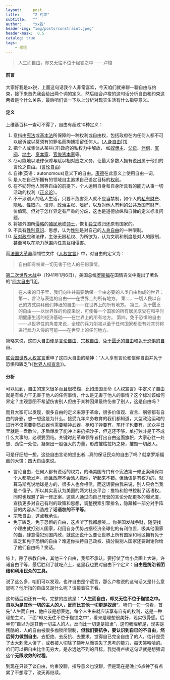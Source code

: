 ```yaml
---
layout:     post
title:      "2 约束"
subtitle:   ""
author:     "xx锐"
header-img: "img/posts/constraint.jpeg"
header-mask:  0.5
catalog: true
tags:
    - 感悟 
---
```


> 人生而自由，却又无往不位于枷锁之中                  ——卢梭

#### 前言
大家好我是xx锐，上面这句话我个人非常喜欢，今天咱们就来聊一聊自由与约束，接下来首先我会给出两个词的定义，然后结合卢梭的这句话分析自由和约束这两者是个什么关系，最后咱们谈一下以上分析对现实生活有什么指导意义。

#### 定义

上维基百科一查可不得了，自由有超过10种定义：

1. 意指由[宪法](https://zh.wikipedia.org/wiki/憲法)或[基本法](https://zh.wikipedia.org/wiki/基本法)所保障的一种权利或自由权，包括政府在内任何人都不可以起诉或以莫须有的罪名而拘捕扣留任何人。([人身自由](https://zh.wikipedia.org/wiki/人身自由))[[1\]](https://zh.wikipedia.org/wiki/自由#cite_note-1)
2. 把个人或集体从某些(非)政府的私权力中解放， 如[奴隶主](https://zh.wikipedia.org/wiki/奴隶主)、[父母](https://zh.wikipedia.org/wiki/父母)、[伴侣](https://zh.wikipedia.org/wiki/伴侶)、[军阀](https://zh.wikipedia.org/wiki/軍閥)、[地主](https://zh.wikipedia.org/wiki/地主)、[资本家](https://zh.wikipedia.org/wiki/资本家)、[官僚资本家](https://zh.wikipedia.org/wiki/裙帶資本主義)等。
3. 尽可能地以法律保障与赋以相对应之义务，让最大多数人拥有说出属于他们的言论之自由。([言论自由](https://zh.wikipedia.org/wiki/言論自由))
4. 自律(英语：autonomous)意义下的自由。[康德](https://zh.wikipedia.org/wiki/伊曼努尔·康德)在此意义上使用自由一词。
5. 是人在自己所拥有的领域自主追求自己设定目标的[权利](https://zh.wikipedia.org/wiki/权利)。
6. 在不妨碍他人同等自由的前提下，个人运用自身和自身所具有的能力从事一切活动的权利（[正义论](https://zh.wikipedia.org/wiki/正义论)）。
7. 不干涉别人的私人生活，只要不危害旁人就不应当禁制，如个人的[私有财产](https://zh.wikipedia.org/wiki/私有財產)、[隐私](https://zh.wikipedia.org/wiki/私隱)、[性取向](https://zh.wikipedia.org/wiki/性取向)、[信仰](https://zh.wikipedia.org/wiki/信仰)、[政治](https://zh.wikipedia.org/wiki/政治)主张、[嗜好](https://zh.wikipedia.org/wiki/嗜好)，以及对他人有利的公共及[国有财产](https://zh.wikipedia.org/wiki/國有)、价值观。但对于怎样界定有严重的分歧，这也是道德放纵和自律的定义标准问题。
8. 将被外国所[侵略](https://zh.wikipedia.org/wiki/侵略)的[殖民地](https://zh.wikipedia.org/wiki/殖民地)或[领土](https://zh.wikipedia.org/wiki/領土)，恢复[独立](https://zh.wikipedia.org/wiki/獨立)或归还原有国家的。
9. 不具有[性别意识](https://zh.wikipedia.org/wiki/性別意識)、思想，认为[性别](https://zh.wikipedia.org/wiki/性別)是对自己的[人身自由](https://zh.wikipedia.org/wiki/人身自由)的一种限制。
10. [反对政府](https://zh.wikipedia.org/wiki/无政府主义)和法律，主张无限私权、为所欲为，认为文明和制度是对人的限制，甚至可以在能力范围内任意互相侵害。

而[法国大革命](https://zh.wikipedia.org/wiki/法国大革命)纲领性文件《[人权宣言](https://zh.wikipedia.org/wiki/人权和公民权宣言)》中，对自由的定义为：

> 自由即有权做一切无害于他人的任何事情。

[第二次世界大战](https://zh.wikipedia.org/wiki/第二次世界大战)中（1941年1月6日），美国总统[罗斯福](https://zh.wikipedia.org/wiki/富兰克林·德拉诺·罗斯福)在国情咨文中提出了著名的“[四大自由](https://zh.wikipedia.org/wiki/四大自由_(羅斯福))”[[3\]](https://zh.wikipedia.org/wiki/自由#cite_note-3)。

> 在未来的日子里，我们向往并需要确保一个由必要的人类自由构成的世界： 第一，言论与表达的自由——在世界上的所有地方。 第二，一切人民以自己的方式崇拜他们神祇的自由——在世界上的所有地方。 第三，免于匮乏的自由——以世界性的角度来说，可使每一个国家的所有居民享受在和平时期健康生活的经济基础——在世界上的所有地方。 第四，免于恐惧的自由——以世界性的角度来说，全球的兵力削减以至于任何国家都没有对其邻邦进行武力入侵的可能——在世界上的任何地方。

简略来说，这四大自由便是[言论自由](https://zh.wikipedia.org/wiki/言論自由)、[宗教自由](https://zh.wikipedia.org/wiki/宗教自由)、[免于匮乏的自由](https://zh.wikipedia.org/wiki/免于匮乏的自由)和[免于恐惧的自由](https://zh.wikipedia.org/wiki/免於恐懼的自由)。

[联合国](https://zh.wikipedia.org/wiki/联合国)[世界人权宣言](https://zh.wikipedia.org/wiki/世界人权宣言)重申了这四大自由的精神：“人人享有言论和信仰自由并免于恐惧和匮乏”(《[世界人权宣言](https://zh.wikisource.org/wiki/世界人權宣言)》)。

#### 分析

可以见到，自由的定义很多而且很模糊，比如法国革命《人权宣言》中定义了自由就是有权力干无害于他人的任何事情，什么是无害于他人的事情？这个标准该如何界定？主观意图不希望伤害别人但由于某种因果最终伤害了别人，这是自由吗？

而且大家可以发现，很多自由的定义来源于革命，很多价值观、宣言、纲领都有自由的身影，想一想这是为什么。接受九年义务教育的我们都知道，大型政治运动的进行不仅需要物质武器也需要精神武器，枪和子弹要有，笔杆子也要有，民众平日里就是一盘散沙，矛盾爆发了能冲上来扔把沙子，但这还不够，单打独斗是干不成什么大事的，必须要团结。关键时刻革命领导者打出自由这面旗帜，大家心往一处想、劲往一处使，凝聚出一股强大的力量，形成摧枯拉朽之势，摧毁一切敌人。

可是仔细想一想，这些自由言论的提出者...真的保证民众的自由了吗？就拿罗斯福画的大饼：四大自由来说。

- 言论自由，任何人都有说话的权力，的确美国专门有个宪法第一修正案确保每个人都能发声，而且政府不会派人抓你，听起来不错。但话语是有权力的，就算马斯克说地球是方的，很多人也会相信，而这话要由我来说，别人只会当我是个傻子。所以其实我认为美国的两大社交平台：推特和脸书控制了话语权，同时也规避了第一修正案，这些人通过向自己阵营的言论分配更多的曝光度，宣扬更多对自己有利的政策和思想，调整搜索引擎排名，隐藏掉一部分对手阵营的内容从而造成了**话语权的不平等**。
- 宗教自由，这点我承认。
- 免于匮乏、免于恐惧的自由，这点听了我都想笑。。你美国发战争财，随便找个理由就打别人国家，利用自身优势占据经济全球化的有利位置，吸其他国家的血，肆意侵犯别国内政，就这还说什么要让世界上所有国家和地区拥有免于匮乏和免于恐惧的自由？难道你扶持自己政权、搞分裂别人国家还要谢谢你给了他们自由吗？笑话。

综上，除了宗教自由，其他三个自由，我都不承认。要打仗了给小兵画上大饼，许诺自由平等，最后胜利了就吃点土，这里我也要对自由下个定义：**自由是统治者团结和利用民众的工具。**

说了这么多，咱们可以发现，也许自由是个谎言，那么卢梭说的这句话又是什么意思呢？他所指的自由又是什么呢？请接着往下看。

这句话后边还有一句，完整的应该是：**“人生而自由，却又无往不位于枷锁之中。自以为是其他一切的主人的人，反而比其他一切更是奴隶”**。咱们一句一句看，首先“人生而自由，他应该是想表达，每个人生来就应该享有自有的权利，这是一种理想主义。下面“却又无往不位于枷锁之中”，看来是理想很美好，现实很骨感。后半句“自以为是其他一切主人的人，反而比一切更是奴隶”，这句我理解是，现实是残酷的，人的自由被很多枷锁所限制，**但我们要抗争，要认识到自已的不自由，然后努力做到自由**，去拒绝、去反抗、去要求。觉得自已完全自由了的人，估计是受了太大刺激人傻了，或者被人切除了额叶从而丧失了思考的能力，每天笑哈哈的。咱们可以把自由比作无穷大，是永远达不到的目标，我觉得卢梭这句话就是想强调这个**无限收敛的过程**。

到现在只谈了谈自由，约束没聊，指导意义也没聊，但是现在是晚上6点钟了有点累了不想写了，改天再继续。

